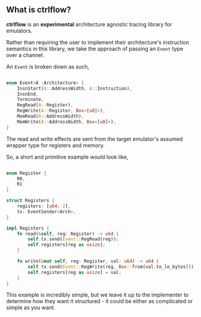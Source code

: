## What is ctrlflow?

**ctrlflow** is an **experimental** architecture agnostic tracing library for emulators.

Rather than requiring the user to implement their architecture's instruction semantics in this library, we take the approach of passing an `Event` type over a channel.

An `Event` is broken down as such,

```rs

enum Event<A :Architecture> {
    InsnStart(A::AddressWidth, A::Instruction),
    InsnEnd,
    Terminate,
    RegRead(A::Register),
    RegWrite(A::Register, Box<[u8]>),
    MemRead(A::AddressWidth),
    MemWrite(A::AddressWidth, Box<[u8]>),
}

```

The read and write effects are sent from the target emulator's assumed wrapper type for registers and memory.

So, a short and primitive example would look like,

```rs

enum Register {
    R0,
    R1
}

struct Registers {
    registers: [u64; 2],
    tx: EventSender<Arch>,
}

impl Registers {
    fn read(&self, reg: Register) -> u64 {
        self.tx.send(Event::RegRead(reg));
        self.registers[reg as usize];
    }

    fn write(&mut self, reg: Register, val: u64) -> u64 {
        self.tx.send(Event::RegWrite(reg, Box::from(val.to_le_bytes())));
        self.registers[reg as usize] = val;
    }
}

```

This example is incredibly simple, but we leave it up to the implementer to determine how they want it structured - it could be either as complicated or simple as you want.



